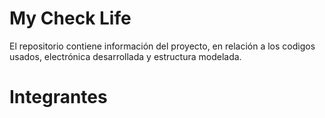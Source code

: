 # My Check Life
El repositorio contiene información del proyecto, en relación a los codigos usados, electrónica desarrollada y estructura modelada.

# Integrantes